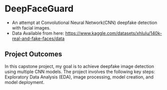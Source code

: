 # DeepFaceGuard
 - An attempt at Convolutional Neural Network(CNN) deepfake detection with facial images.
 - Data Available from here: https://www.kaggle.com/datasets/xhlulu/140k-real-and-fake-faces/data
 
## Project Outcomes
In this capstone project, my goal is to achieve deepfake image detection using multiple CNN models. The project involves the following key steps: Exploratory Data Analysis (EDA), image processing, model creation, and model deployment.
